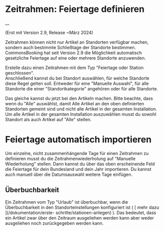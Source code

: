 #  Zeitrahmen: Feiertage definieren

__

(Erst mit Version 2.9, Release ~März 2024)

Zeitrahmen können nicht nur Artikel an Standorten verfügbar machen, sondern
auch bestimmte Schließtage der Standorte bestimmen. CommonsBooking hat seit
Version 2.9 die Möglichkeit automatisch gesetzliche Feiertage auf eine oder
mehrere Standorte anzuwenden.  
  
Erstelle dazu einen Zeitrahmen mit dem Typ "Feiertage oder Station
geschlossen".  
Anschließend kannst du bei Standort auswählen, für welche Standorte diese
Regel gelten soll. Entweder für eine "Manuelle Auswahl", für alle Standorte
die einer "Standortkategorie" angehören oder für alle Standorte.  
  
Das gleiche kannst du jetzt bei den Artikeln machen. Bitte beachte, dass wenn
du "Alle" auswählst, damit Alle Artikel an den oben definierten Standorten
gemeint sind und nicht alle Artikel in der gesamten Installation. Um alle
Artikel in der gesamten Installation auszuwählen musst du sowohl Standort als
auch Artikel auf "Alle" stellen.

#  Feiertage automatisch importieren

Um einzelne, nicht zusammenhängende Tage für einen Zeitrahmen zu definieren
musst du die Zeitrahmenwiederholung auf "Manuelle Wiederholung" stellen. Dann
kannst du über das oben erscheinende Feld die Feiertage für dein Bundesland
und dein Jahr importieren. Du kannst auch manuell über die Datumsauswahl
weitere Tage einfügen.

##  Überbuchbarkeit

Ein Zeitrahmen vom Typ "Urlaub" ist überbuchbar, wenn die Überbuchbarkeit in
den Standorteinstellungen konfiguriert ist ( [ mehr dazu ](/dokumentation/erste-
schritte/stationen-anlegen) ). Das bedeutet, dass ein Artikel zwar über den
Zeitraum ausgeliehen werden kann aber weder ausgeliehen noch zurückgegeben
werden kann.

